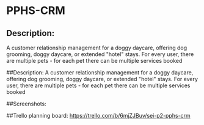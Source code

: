 # PPHS-CRM
## Description:
A customer relationship management for a doggy daycare, offering dog grooming, doggy daycare, or extended "hotel" stays. For every user, there are multiple pets - for each pet there can be multiple services booked

##Description:
A customer relationship management for a doggy daycare, offering dog grooming, doggy daycare, or extended "hotel" stays. For every user, there are multiple pets - for each pet there can be multiple services booked

##Screenshots: 




##Trello planning board: 
https://trello.com/b/6mjZJBuv/sei-p2-pphs-crm
